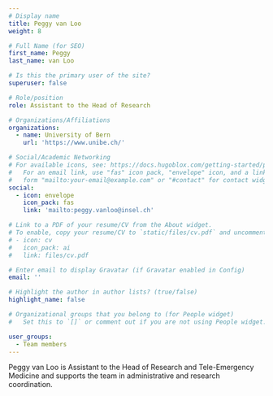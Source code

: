 ```yaml
---
# Display name
title: Peggy van Loo
weight: 8

# Full Name (for SEO)
first_name: Peggy
last_name: van Loo

# Is this the primary user of the site?
superuser: false

# Role/position
role: Assistant to the Head of Research

# Organizations/Affiliations
organizations:
  - name: University of Bern
    url: 'https://www.unibe.ch/'

# Social/Academic Networking
# For available icons, see: https://docs.hugoblox.com/getting-started/page-builder/#icons
#   For an email link, use "fas" icon pack, "envelope" icon, and a link in the
#   form "mailto:your-email@example.com" or "#contact" for contact widget.
social:
  - icon: envelope
    icon_pack: fas
    link: 'mailto:peggy.vanloo@insel.ch'

# Link to a PDF of your resume/CV from the About widget.
# To enable, copy your resume/CV to `static/files/cv.pdf` and uncomment the lines below.
# - icon: cv
#   icon_pack: ai
#   link: files/cv.pdf

# Enter email to display Gravatar (if Gravatar enabled in Config)
email: ''

# Highlight the author in author lists? (true/false)
highlight_name: false

# Organizational groups that you belong to (for People widget)
#   Set this to `[]` or comment out if you are not using People widget.

user_groups:
  - Team members
---
```

Peggy van Loo is Assistant to the Head of Research and Tele-Emergency Medicine and supports the team in administrative and research coordination.